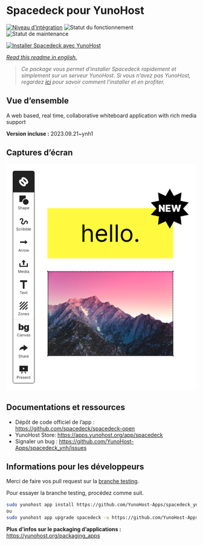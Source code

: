 <!--
N.B.: This README was automatically generated by https://github.com/YunoHost/apps/tree/master/tools/README-generator
It shall NOT be edited by hand.
-->

# Spacedeck pour YunoHost

[![Niveau d’intégration](https://dash.yunohost.org/integration/spacedeck.svg)](https://dash.yunohost.org/appci/app/spacedeck) ![Statut du fonctionnement](https://ci-apps.yunohost.org/ci/badges/spacedeck.status.svg) ![Statut de maintenance](https://ci-apps.yunohost.org/ci/badges/spacedeck.maintain.svg)

[![Installer Spacedeck avec YunoHost](https://install-app.yunohost.org/install-with-yunohost.svg)](https://install-app.yunohost.org/?app=spacedeck)

*[Read this readme in english.](./README.md)*

> *Ce package vous permet d’installer Spacedeck rapidement et simplement sur un serveur YunoHost.
Si vous n’avez pas YunoHost, regardez [ici](https://yunohost.org/#/install) pour savoir comment l’installer et en profiter.*

## Vue d’ensemble

A web based, real time, collaborative whiteboard application with rich media support


**Version incluse :** 2023.09.21~ynh1

## Captures d’écran

![Capture d’écran de Spacedeck](./doc/screenshots/spacedeck.png)

## Documentations et ressources

* Dépôt de code officiel de l’app : <https://github.com/spacedeck/spacedeck-open>
* YunoHost Store: <https://apps.yunohost.org/app/spacedeck>
* Signaler un bug : <https://github.com/YunoHost-Apps/spacedeck_ynh/issues>

## Informations pour les développeurs

Merci de faire vos pull request sur la [branche testing](https://github.com/YunoHost-Apps/spacedeck_ynh/tree/testing).

Pour essayer la branche testing, procédez comme suit.

``` bash
sudo yunohost app install https://github.com/YunoHost-Apps/spacedeck_ynh/tree/testing --debug
ou
sudo yunohost app upgrade spacedeck -u https://github.com/YunoHost-Apps/spacedeck_ynh/tree/testing --debug
```

**Plus d’infos sur le packaging d’applications :** <https://yunohost.org/packaging_apps>